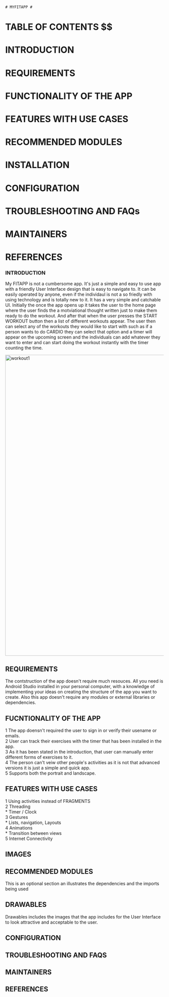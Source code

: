                                                                              # MYFITAPP #
                                                                             
# TABLE OF CONTENTS $$


# INTRODUCTION

# REQUIREMENTS

# FUNCTIONALITY OF THE APP #

# FEATURES WITH USE CASES #

# RECOMMENDED MODULES

# INSTALLATION

# CONFIGURATION

# TROUBLESHOOTING AND FAQs

# MAINTAINERS

# REFERENCES

### INTRODUCTION ###
My FITAPP is not a cumbersome app. It's just a simple and easy to use app with a friendly User Interface design that is easy to navigate to. It can be easily operated by anyone, even if the individaul is not a so friedly with using technology and is totally new to it. It has a very simple and catchable UI. 
Initially the once the app opens up it takes the user to the home page where the user finds the a motviational thought written just to make them ready to do the workout. And after that when the user presses the START WORKOUT button then a list of different workouts appear. 
The user then can select any of the workouts they would like to start with such as if a person wants to do CARDIO they can select that option and a timer will appear on the upcoming screen and the individuals can add whatever they want to enter and can start doing the workout instantly with the timer counting the time.

<img width="957" alt="workout1" src="https://user-images.githubusercontent.com/68032647/115065031-e0ea1c00-9eaa-11eb-96cd-0968bd2cdfa5.png">



## REQUIREMENTS ##
The contstruction of the app doesn't require much resouces. All you need is Android Studio installed in your personal computer, with a knowledge of implementing your ideas on creating the structure of the app you want to create. 
Also this app doesn't require any modules or external libraries or dependencies.

## FUCNTIONALITY OF THE APP ##
1 The app doensn't required the user to sign in or verify their usename or emails.\
2 User can track their exercises with the timer that has been installed in the app.\
3 As it has been stated in the introduction, that user can manually enter different forms of exercises to it.\
4 The person can't veiw other people's activities as it is not that advanced versions it is just a simple and quick app.\
5 Supports both the portrait and landscape.
 
## FEATURES WITH USE CASES ##
1 Using activities instead of FRAGMENTS\
2 Threading\
       * Timer / Clock\
3 Gestures\
       * Lists, navigation, Layouts\
4 Animations\
       * Transition between views\
5 Internet Connectivity

## IMAGES ##


## RECOMMENDED MODULES ##
This is an optional section an illustrates the dependencies and the imports being used

## DRAWABLES ##
Drawables includes the images that the app includes for the User Interface to look attractive and acceptable to the user.

## CONFIGURATION ##

## TROUBLESHOOTING AND FAQS ##

## MAINTAINERS ##

## REFERENCES ##
